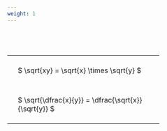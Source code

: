 ```yaml
---
weight: 1
---
```


#  
<br>
<style type="text/css">
#T_11f9f th.col_heading {
  text-align: left;
  font-size: 1em;
}
#T_11f9f td {
  text-align: left;
  font-size: 1em;
  padding: 1.5em;
}
#T_11f9f_row0_col0, #T_11f9f_row1_col0 {
  width: 300px;
  white-space: pre-wrap;
}
</style>
<table id="T_11f9f">
  <thead>
  </thead>
  <tbody>
    <tr>
      <td id="T_11f9f_row0_col0" class="data row0 col0" >$ \sqrt{xy} = \sqrt{x} \times \sqrt{y} $</td>
    </tr>
    <tr>
      <td id="T_11f9f_row1_col0" class="data row1 col0" >$ \sqrt{\dfrac{x}{y}} = \dfrac{\sqrt{x}}{\sqrt{y}} $</td>
    </tr>
  </tbody>
</table>
